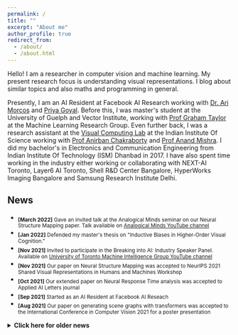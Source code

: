 ```yaml
---
permalink: /
title: ""
excerpt: "About me"
author_profile: true
redirect_from: 
  - /about/
  - /about.html
---
```


Hello! I am a researcher in computer vision and machine learning. My present research focus is understanding visual representations. I blog about similar topics and also maths and programming in general.

Presently, I am an AI Resident at Facebook AI Research working with [Dr. Ari Morcos](http://www.arimorcos.com/) and [Priya Goyal](https://research.fb.com/people/goyal-priya/). Before this, I was master's student at the University of Guelph and Vector Institute, working with [Prof Graham Taylor](https://www.gwtaylor.ca/) at the Machine Learning Research Group. Even further back, I was a research assistant at the [Visual Computing Lab](http://visual-computing.in/home/) at the Indian Institute Of Science working with [Prof Anirban Chakraborty](http://visual-computing.in/wp-content/uploads/2017/08/anirban-chakraborty.html) and [Prof Anand Mishra](https://anandmishra22.github.io/). I did my bachelor's in Electronics and Communication Engineering from Indian Institute Of Technology (ISM) Dhanbad in 2017. I have also spent time working in the industry either working or collaborating with NEXT-AI Toronto, Layer6 AI Toronto, Shell R&D Center Bangalore, HyperWorks Imaging Bangalore and Samsung Research Institute Delhi. 

## News

* <sub>**[March 2022]** Gave an invited talk at the Analogical Minds seminar on our Neural Structure Mapping paper. Talk available on [Analogical Minds YouTube channel](https://www.youtube.com/watch?v=v5al6mJKrHQ)</sub>
* <sub>**[Jan 2022]** Defended my master's thesis on "Inductive Biases in Higher-Order Visual Cognition."</sub> 
* <sub>**[Nov 2021]** Invited to participate in the Breaking into AI: Industry Speaker Panel. Available on [University of Toronto Machine Intelligence Group YouTube channel](https://www.youtube.com/watch?v=y_JF5-adrCY&t=243s)</sub>
* <sub>**[Nov 2021]** Our paper on Neural Structure Mapping was accepted to NeurIPS 2021 Shared Visual Representations in Humans and Machines Workshop</sub>
* <sub>**[Oct 2021]** Our extended paper on Neural Response Time analysis was accepted to Applied AI Letters journal</sub> 
* <sub>**[Sep 2021]** Started as an AI Resident at Facebook AI Reseach</sub> 
* <sub>**[Aug 2021]** Our paper on generating scene graphs with transformers was accepted to the International Conference in Computer Vision 2021 for a poster presentation</sub>  

<details>

  <summary><b>Click here for older news</b></summary>  

  * <sub>**[April 2021]** Started as a Scientist in Residence for the NEXT AI startup accelerator</sub>
  * <sub>**[Oct 2020]** Started as an instructor for LearnAI course at the University of Toronto</sub>  
  * <sub>**[Aug 2020]** Attended the MIT-CBMM Summer School on Brains, Minds and Machines 2020 virtually</sub>  
  * <sub>**[July 2020]** Attended the CIFAR Deep Learning and Reinforcement Learning Summer School 2020 virtually</sub>  
  * <sub>**[June 2020]** Our paper was accepted to CVPR 2020 Minds vs Machines Workshop for an oral presentation</sub>  
  * <sub>**[Jan 2020]** Joined the Machine Learning Research Group at University of Guelph as a graduate research assistant</sub>  
  * <sub>**[Nov 2019]** Volunteered and presented our work at the International Conference in Computer Vision 2019 in Seoul</sub>  
  * <sub>**[Sep 2019]** Started MASc in AI at the University of Guelph. Thankful to receive the Vector Scholarship and JN Tata Scholarship</sub>   
  * <sub>**[Aug 2019]** Attended the Bayesian Methods in Deep Learning Summer School 2019 in Moscow</sub>  
  * <sub>**[July 2019]** Attended the Machine Learning Summer School 2019 in London</sub>   

</details>
